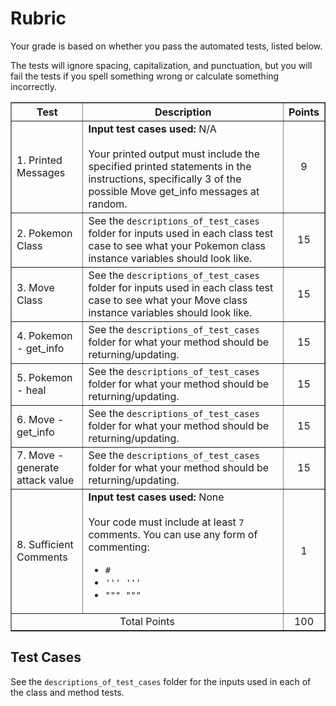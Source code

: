 # Rubric
Your grade is based on whether you pass the automated tests, listed below.

The tests will ignore spacing, capitalization, and punctuation, but you will fail the tests if you spell something wrong or calculate something incorrectly.


<table border="1" style="width: 100%; text-align: center;">
<thead>
    <tr>
        <th style="text-align: center;">Test</th>
        <th style="text-align: center;">Description</th>
        <th style="text-align: center;">Points</th>
    </tr>
</thead>
<tbody>
    <tr style="text-align: left">
        <td>1. Printed Messages</td>
        <td>
        <b>Input test cases used:</b> N/A<br><br>
        Your printed output must include the specified printed statements in the instructions, specifically 3 of the possible Move get_info messages at random.  
        </td>
        <td style="text-align: center">9</td>
    </tr>
        <tr style="text-align: left">
        <td>2. Pokemon Class</td>
        <td>
        See the <code>descriptions_of_test_cases</code> folder for inputs used in each class test case to see what your Pokemon class instance variables should look like.    
        </td>
        <td style="text-align: center">15</td>
    </tr>
    </tr>
        <tr style="text-align: left">
        <td>3. Move Class</td>
        <td>
        See the <code>descriptions_of_test_cases</code> folder for inputs used in each class test case to see what your Move class instance variables should look like.    
        </td>
        <td style="text-align: center">15</td>
    </tr>
    <tr style="text-align: left">
        <td>4. Pokemon - get_info</td>
        <td>
        See the <code>descriptions_of_test_cases</code> folder for what your method should be returning/updating.   
        </td>
        <td style="text-align: center">15</td>
    </tr>
      <tr style="text-align: left">
        <td>5. Pokemon - heal</td>
        <td>
        See the <code>descriptions_of_test_cases</code> folder for what your method should be returning/updating.   
        </td>
        <td style="text-align: center">15</td>
    </tr>
    <tr style="text-align: left">
        <td>6. Move - get_info</td>
        <td>
        See the <code>descriptions_of_test_cases</code> folder for what your method should be returning/updating.   
        </td>
        <td style="text-align: center">15</td>
    </tr>
    <tr style="text-align: left">
        <td>7. Move - generate attack value</td>
        <td>
        See the <code>descriptions_of_test_cases</code> folder for what your method should be returning/updating.   
        </td>
        <td style="text-align: center">15</td>
    </tr>
    <tr style="text-align: left">
        <td>8. Sufficient Comments </td>
        <td>
        <b>Input test cases used:</b> None<br><br>
        Your code must include at least <code>7</code> comments. You can use any form of commenting:
        <ul>
          <li><code>#</code></li> 
          <li><code>''' '''</code></li>
          <li><code>""" """</code></li>
        </ul>
        </td>
        <td style="text-align: center">1</td>
    </tr>
    <tr>
        <td colspan="2">Total Points</td>
        <td>100</td>
  </tr>
</tbody>
</table>

## Test Cases
See the `descriptions_of_test_cases` folder for the inputs used in each of the class and method tests.
